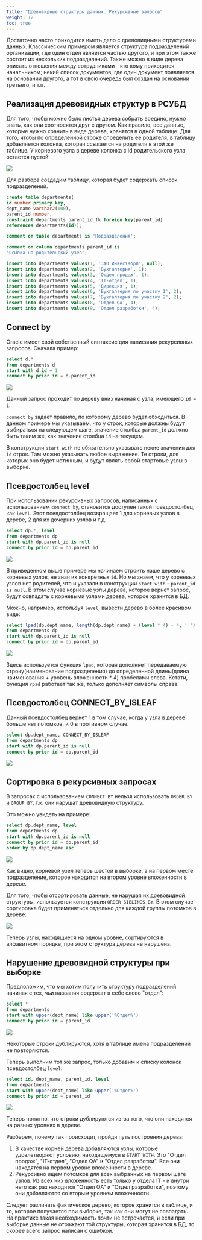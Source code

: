 ```yaml
---
Title: "Древовидные структуры данных. Рекурсивные запросы"
weight: 12
toc: true
---
```


Достаточно часто приходится иметь дело с древовидными структурами
данных. Классическим примером является структура подразделений
организации, где один отдел является частью другого, и при этом также
состоит из нескольких подразделений. Также можно в виде дерева описать
отношения между сотрудниками - кто кому приходится начальником; некий
список документов, где один документ появляется на основании другого, а
тот в свою очередь был создан на основании третьего, и т.п.

## Реализация древовидных структур в РСУБД

Для того, чтобы можно было листья дерева собрать воедино, нужно знать,
как они соотносятся друг с другом. Как правило, все данные, которые
нужно хранить в виде дерева, хранятся в одной таблице. Для того, чтобы
по определенной строке определить ее родителя, в таблицу добавляется
колонка, которая ссылается на родителя в этой же таблице. У корневого
узла в дереве колонка с id родительского узла остается пустой:

![](/img/6_recursive/tree.svg)

Для разбора создадим таблицу, которая будет содержать список
подразделений.

```sql
create table departments(
id number primary key,
dept_name varchar2(100),
parent_id number,
constraint departments_parent_id_fk foreign key(parent_id)
references departments(id));

comment on table departments is 'Подразделения';

comment on column departments.parent_id is
'Ссылка на родительский узел';

insert into departments values(1, 'ЗАО ИнвестКорп', null);
insert into departments values(2, 'Бухгалтерия', 1);
insert into departments values(3, 'Отдел продаж', 1);
insert into departments values(4, 'IT-отдел', 1);
insert into departments values(5, 'Дирекция', 1);
insert into departments values(6, 'Бухгалтерия по участку 1', 2);
insert into departments values(7, 'Бухгалтерия по участку 2', 2);
insert into departments values(8, 'Отдел QA', 4);
insert into departments values(9, 'Отдел разработки', 4);
```

## Connect by

Oracle имеет свой собственный синтаксис для написания рекурсивных
запросов. Сначала пример:

```sql
select d.*
from departments d
start with d.id = 1
connect by prior id = d.parent_id
```

![](/img/6_recursive/simple_example.png)

Данный запрос проходит по дереву вниз начиная с узла, имеющего `id = 1`.

`connect by` задает правило, по которому дерево будет обходиться. В
данном примере мы указываем, что у строк, которые должны будут
выбираться на следующем шаге, значение столбца `parent_id` должно быть
таким же, как значение столбца `id` на текущем.

В конструкции `start with` не обязательно указывать некие значения для
`id` строк. Там можно указывать любое выражение. Те строки, для которых
оно будет истинным, и будут являть собой стартовые узлы в выборке.

## Псевдостолбец level

При использовании рекурсивных запросов, написанных с использованием
`connect by`, становится доступен такой псевдостолбец, как `level`. Этот
псевдостолбец возвращает 1 для корневых узлов в дереве, 2 для их
дочерних узлов и т.д.

```sql
select dp.*, level
from departments dp
start with dp.parent_id is null
connect by prior id = dp.parent_id
```

![](/img/6_recursive/level_example.png)

В приведенном выше примере мы начинаем строить наше дерево с корневых
узлов, не зная их конкретных `id`. Но мы знаем, что у корневых узлов нет
родителей, что и указали в конструкции `start with` -
`parent_id is null`. В этом случае корневые узлы дерева, которое вернет
запрос, будут совпадать с корневыми узлами дерева, которое хранится в
БД.

Можно, например, используя `level`, вывести дерево в более красивом
виде:

```sql
select lpad(dp.dept_name, length(dp.dept_name) + (level * 4) - 4, ' ') dept_name, level
from departments dp
start with dp.parent_id is null
connect by prior id = dp.parent_id
```

![](/img/6_recursive/level_pretty.png)

Здесь используется функция `lpad`, которая дополняет передаваемую
строку(наименование подразделения) до определенной длины(длина
наименования + уровень вложенности \* 4) пробелами слева. Кстати,
функция `rpad` работает так же, только дополняет символы справа.

## Псевдостолбец CONNECT_BY_ISLEAF

Данный псевдостолбец вернет 1 в том случае, когда у узла в дереве больше
нет потомков, и 0 в противном случае.

```sql
select dp.dept_name, CONNECT_BY_ISLEAF
from departments dp
start with dp.parent_id is null
connect by prior id = dp.parent_id
```

![](/img/6_recursive/connect_by_isleaf.png)

## Сортировка в рекурсивных запросах

В запросах с использованием `CONNECT BY` нельзя использовать `ORDER BY`
и `GROUP BY`, т.к. они нарушат древовидную структуру.

Это можно увидеть на примере:

```sql
select dp.dept_name, level
from departments dp
start with dp.parent_id is null
connect by prior id = dp.parent_id
order by dp.dept_name asc
```

![](/img/6_recursive/order_by_wrong.png)

Как видно, корневой узел теперь шестой в выборке, а на первом месте
подразделение, которое находится на втором уровне вложенности в дереве.

Для того, чтобы отсортировать данные, не нарушая их древовидной
структуры, используется конструкция `ORDER SIBLINGS BY`. В этом случае
сортировка будет применяться отдельно для каждой группы потомков в
дереве:

![](/img/6_recursive/order_siblings_by.png)

Теперь узлы, находящиеся на одном уровне, сортируются в алфавитном
порядке, при этом структура дерева не нарушена.

## Нарушение древовидной структуры при выборке

Предположим, что мы хотим получить структуру подразделений начиная с
тех, чьи названия содержат в себе слово "отдел":

```sql
select *
from departments
start with upper(dept_name) like upper('%Отдел%')
connect by prior id = parent_id
```

![](/img/6_recursive/wrong_tree_1.png)

Некоторые строки дублируются, хотя в таблице имена подразделений не
повторяются.

Теперь выполним тот же запрос, только добавим к списку колонок
псевдостолбец `level`:

```sql
select id, dept_name, parent_id, level
from departments
start with upper(dept_name) like upper('%Отдел%')
connect by prior id = parent_id
```

![](/img/6_recursive/wrong_tree_2.png)

Теперь понятно, что строки дублируются из-за того, что они находятся на
разных уровнях в дереве.

Разберем, почему так происходит, пройдя путь построения дерева:

1.  В качестве корней дерева добавляются узлы, которые удовлетворяют
    условию, находящемуся в `START WITH`. Это "Отдел продаж",
    "IT-отдел", "Отдел QA" и "Отдел разработки". Все они находятся на
    первом уровне вложенности в дереве.
2.  Рекурсивно ищем потомков для всех выбранных на первом шаге узлов. Из
    всех них вложенность есть только у отдела IT - и внутри него как раз
    находятся "Отдел QA" и "Отдел разработки", поэтому они добавляются
    со вторым уровнем вложенности.

Следует различать фактическое дерево, которое хранится в таблице, и то,
которое получается при выборке, так как они могут не совпадать. На
практике такая необходимость почти не встречается, и если при выборке
данные не отражают той структуры, которая хранится в БД, то скорее всего
запрос написан с ошибкой.
